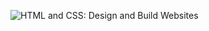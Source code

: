 ![HTML and CSS: Design and Build Websites](https://www.wiley.com/storefront-pdp-assets/_next/image?url=https%3A%2F%2Fmedia.wiley.com%2Fproduct_data%2FcoverImage300%2F42%2F11188716%2F1118871642.jpg&w=640&q=75 "HTML & CSS")
